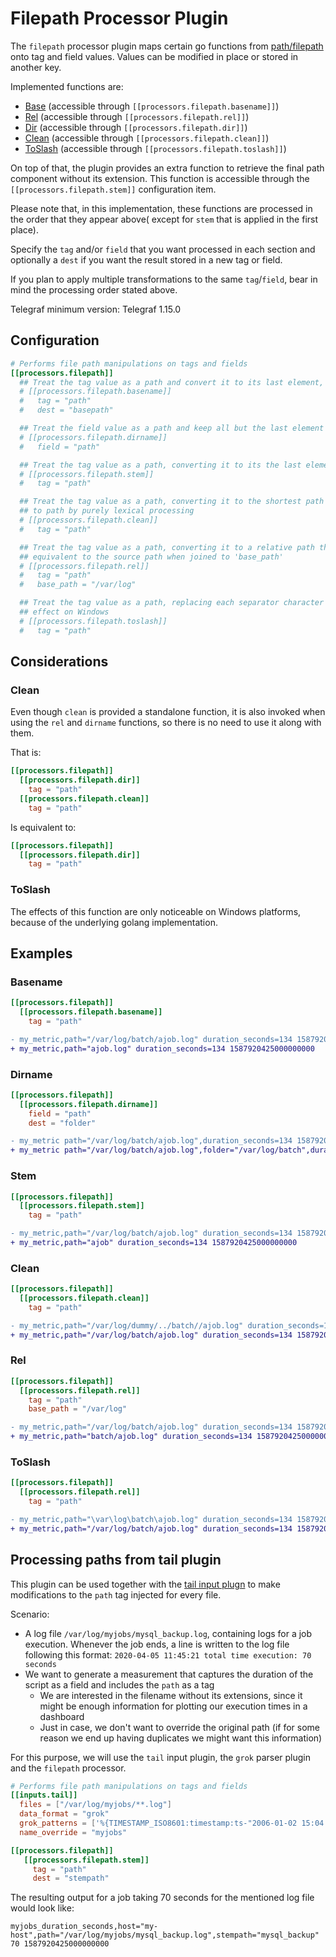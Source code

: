 # Filepath Processor Plugin

The `filepath` processor plugin maps certain go functions from
[path/filepath](https://golang.org/pkg/path/filepath/) onto tag and field
values. Values can be modified in place or stored in another key.

Implemented functions are:

* [Base](https://golang.org/pkg/path/filepath/#Base) (accessible through
  `[[processors.filepath.basename]]`)
* [Rel](https://golang.org/pkg/path/filepath/#Rel) (accessible through
  `[[processors.filepath.rel]]`)
* [Dir](https://golang.org/pkg/path/filepath/#Dir) (accessible through
  `[[processors.filepath.dir]]`)
* [Clean](https://golang.org/pkg/path/filepath/#Clean) (accessible through
  `[[processors.filepath.clean]]`)
* [ToSlash](https://golang.org/pkg/path/filepath/#ToSlash) (accessible through
  `[[processors.filepath.toslash]]`)

 On top of that, the plugin provides an extra function to retrieve the final
 path component without its extension. This function is accessible through the
 `[[processors.filepath.stem]]` configuration item.

Please note that, in this implementation, these functions are processed in the
order that they appear above( except for `stem` that is applied in the first
place).

Specify the `tag` and/or `field` that you want processed in each section and
optionally a `dest` if you want the result stored in a new tag or field.

If you plan to apply multiple transformations to the same `tag`/`field`, bear in
mind the processing order stated above.

Telegraf minimum version: Telegraf 1.15.0

## Configuration

```toml @sample.conf
# Performs file path manipulations on tags and fields
[[processors.filepath]]
  ## Treat the tag value as a path and convert it to its last element, storing the result in a new tag
  # [[processors.filepath.basename]]
  #   tag = "path"
  #   dest = "basepath"

  ## Treat the field value as a path and keep all but the last element of path, typically the path's directory
  # [[processors.filepath.dirname]]
  #   field = "path"

  ## Treat the tag value as a path, converting it to its the last element without its suffix
  # [[processors.filepath.stem]]
  #   tag = "path"

  ## Treat the tag value as a path, converting it to the shortest path name equivalent
  ## to path by purely lexical processing
  # [[processors.filepath.clean]]
  #   tag = "path"

  ## Treat the tag value as a path, converting it to a relative path that is lexically
  ## equivalent to the source path when joined to 'base_path'
  # [[processors.filepath.rel]]
  #   tag = "path"
  #   base_path = "/var/log"

  ## Treat the tag value as a path, replacing each separator character in path with a '/' character. Has only
  ## effect on Windows
  # [[processors.filepath.toslash]]
  #   tag = "path"
```

## Considerations

### Clean

Even though `clean` is provided a standalone function, it is also invoked when
using the `rel` and `dirname` functions, so there is no need to use it along
with them.

That is:

 ```toml
[[processors.filepath]]
   [[processors.filepath.dir]]
     tag = "path"
   [[processors.filepath.clean]]
     tag = "path"
 ```

Is equivalent to:

 ```toml
[[processors.filepath]]
   [[processors.filepath.dir]]
     tag = "path"
 ```

### ToSlash

The effects of this function are only noticeable on Windows platforms, because
of the underlying golang implementation.

## Examples

### Basename

```toml
[[processors.filepath]]
  [[processors.filepath.basename]]
    tag = "path"
```

```diff
- my_metric,path="/var/log/batch/ajob.log" duration_seconds=134 1587920425000000000
+ my_metric,path="ajob.log" duration_seconds=134 1587920425000000000
```

### Dirname

```toml
[[processors.filepath]]
  [[processors.filepath.dirname]]
    field = "path"
    dest = "folder"
```

```diff
- my_metric path="/var/log/batch/ajob.log",duration_seconds=134 1587920425000000000
+ my_metric path="/var/log/batch/ajob.log",folder="/var/log/batch",duration_seconds=134 1587920425000000000
```

### Stem

```toml
[[processors.filepath]]
  [[processors.filepath.stem]]
    tag = "path"
```

```diff
- my_metric,path="/var/log/batch/ajob.log" duration_seconds=134 1587920425000000000
+ my_metric,path="ajob" duration_seconds=134 1587920425000000000
```

### Clean

```toml
[[processors.filepath]]
  [[processors.filepath.clean]]
    tag = "path"
```

```diff
- my_metric,path="/var/log/dummy/../batch//ajob.log" duration_seconds=134 1587920425000000000
+ my_metric,path="/var/log/batch/ajob.log" duration_seconds=134 1587920425000000000
```

### Rel

```toml
[[processors.filepath]]
  [[processors.filepath.rel]]
    tag = "path"
    base_path = "/var/log"
```

```diff
- my_metric,path="/var/log/batch/ajob.log" duration_seconds=134 1587920425000000000
+ my_metric,path="batch/ajob.log" duration_seconds=134 1587920425000000000
```

### ToSlash

```toml
[[processors.filepath]]
  [[processors.filepath.rel]]
    tag = "path"
```

```diff
- my_metric,path="\var\log\batch\ajob.log" duration_seconds=134 1587920425000000000
+ my_metric,path="/var/log/batch/ajob.log" duration_seconds=134 1587920425000000000
```

## Processing paths from tail plugin

This plugin can be used together with the [tail input
plugn](https://github.com/influxdata/telegraf/tree/master/plugins/inputs/tail)
to make modifications to the `path` tag injected for every file.

Scenario:

* A log file `/var/log/myjobs/mysql_backup.log`, containing logs for a job
execution. Whenever the job ends, a line is written to the log file following
this format: `2020-04-05 11:45:21 total time execution: 70 seconds`
* We want to generate a measurement that captures the duration of the script as
a field and includes the `path` as a tag
  * We are interested in the filename without its extensions, since it might be
    enough information for plotting our execution times in a dashboard
  * Just in case, we don't want to override the original path (if for some
    reason we end up having duplicates we might want this information)

For this purpose, we will use the `tail` input plugin, the `grok` parser plugin
and the `filepath` processor.

```toml
# Performs file path manipulations on tags and fields
[[inputs.tail]]
  files = ["/var/log/myjobs/**.log"]
  data_format = "grok"
  grok_patterns = ['%{TIMESTAMP_ISO8601:timestamp:ts-"2006-01-02 15:04:05"} total time execution: %{NUMBER:duration_seconds:int}']
  name_override = "myjobs"

[[processors.filepath]]
   [[processors.filepath.stem]]
     tag = "path"
     dest = "stempath"
```

The resulting output for a job taking 70 seconds for the mentioned log file
would look like:

```text
myjobs_duration_seconds,host="my-host",path="/var/log/myjobs/mysql_backup.log",stempath="mysql_backup" 70 1587920425000000000
```
